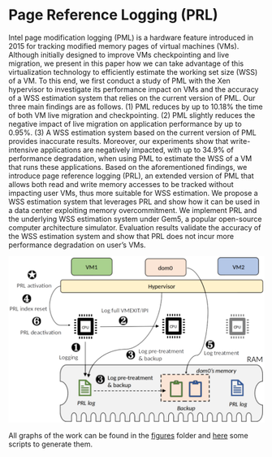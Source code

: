 # Page Reference Logging (PRL)

Intel page modification logging (PML) is a hardware feature introduced in 2015 for tracking modified  memory pages of virtual machines (VMs). Although initially designed to improve VMs checkpointing and live migration, we present in this paper how we can take advantage of this virtualization technology to efficiently estimate the working set size (WSS) of a VM.
To this end, we first conduct a study of PML with the Xen hypervisor to investigate its performance  impact on VMs and the accuracy of a WSS estimation system that relies on the current version of PML. Our three main findings are as follows. (1) PML reduces by up to 10.18% the time of both VM live migration and checkpointing. (2) PML slightly reduces the negative impact of live migration on application performance by up to 0.95%. (3) A WSS estimation system based on the current version of PML provides inaccurate results. Moreover, our experiments show that write-intensive applications are negatively impacted, with up to 34.9% of performance degradation, when using PML to estimate the WSS of a VM that runs these applications.
Based on the aforementioned findings, we introduce page reference logging (PRL), an extended version of PML that allows both read and write memory accesses to be tracked without impacting user VMs, thus more suitable for WSS estimation. We propose a WSS estimation system that leverages PRL and show how it can be used in a data center exploiting memory overcommitment. We implement PRL and the underlying WSS estimation system under Gem5, a popular open-source computer architecture simulator. Evaluation results validate the accuracy of the WSS estimation system and show that PRL does not incur more performance degradation on user’s VMs.

![design](prl.png)

All graphs of the work can be found in the [figures](figures) folder and [here](results-scripts/accuracy/) some scripts to generate them.
